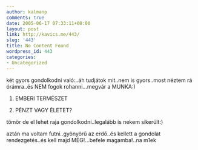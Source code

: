 ```yaml
---
author: kalmanp
comments: true
date: 2005-06-17 07:33:11+00:00
layout: post
link: http://kavics.me/443/
slug: '443'
title: No Content Found
wordpress_id: 443
categories:
- Uncategorized
---
```


két gyors gondolkodni való:..áh tudjátok mit..nem is gyors..most néztem rá órámra..és NEM fogok rohanni...megvár a MUNKA:)




1. EMBERI TERMÉSZET




2. PÉNZT VAGY ÉLETET?




tömör de el lehet raja gondolkodni..legalább is nekem sikerült:)




aztán ma voltam futni..gyönyörű az erdő..és kellett a gondolat rendezgetés..és kell majd MÉG!...befele magamba!..na m1ek
